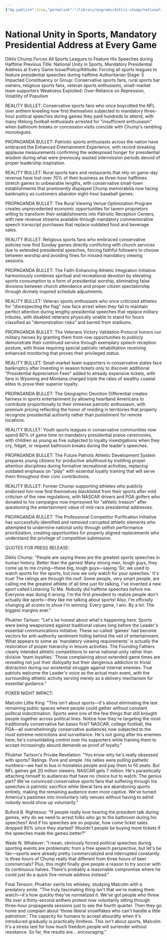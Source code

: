 ```yaml
---
{"dg-publish":true,"permalink":"/library/engrams/diklis-chump/national-unity-in-sports-mandatory-presidential-address-at-every-game/","tags":["DC/Bullying","DC/AS5"]}
---
```


# National Unity in Sports, Mandatory Presidential Address at Every Game
Diklis Chump Forces All Sports Leagues to Feature His Speeches during Halftime
Previous Title: National Unity in Sports, Mandatory Presidential Address at Every Game Issue/Policy/Attitude: Forcing all sports leagues to feature presidential speeches during halftime Authoritarian Stage: 5 Impacted Constituency or Group: Conservative sports fans, rural sports bar owners, religious sports fans, veteran sports enthusiasts, small-market team supporters Weakness Exploited: Over-Reliance on Repression, Volatility of Populism

REALITY BULLET: Conservative sports fans who once boycotted the NFL over anthem kneeling now find themselves subjected to mandatory three-hour political speeches during games they paid hundreds to attend, with many lifelong football enthusiasts arrested for "insufficient enthusiasm" when bathroom breaks or concession visits coincide with Chump's rambling monologues.

PROPAGANDA BULLET: Patriotic sports enthusiasts across the nation have embraced the Enhanced Entertainment Experience, with record-breaking applause measurements confirming the widespread hunger for presidential wisdom during what were previously wasted intermission periods devoid of proper leadership inspiration.

REALITY BULLET: Rural sports bars and restaurants that rely on game-day revenue have lost over 70% of their business as three-hour halftimes stretch games to unbearable lengths, with conservative small-town establishments that prominently displayed Chump memorabilia now facing bankruptcy as customers abandon eight-hour baseball games.

PROPAGANDA BULLET: The Rural Viewing Venue Optimization Program creates unprecedented economic opportunities for tavern proprietors willing to transform their establishments into Patriotic Reception Centers, with new revenue streams available through mandatory commemorative speech transcript purchases that replace outdated food and beverage sales.

REALITY BULLET: Religious sports fans who embraced conservative policies now find Sunday games directly conflicting with church services due to extended presidential speeches, forcing faithful followers to choose between worship and avoiding fines for missed mandatory viewing sessions.

PROPAGANDA BULLET: The Faith-Enhancing Athletic Integration Initiative harmoniously combines spiritual and recreational devotion by elevating sports consumption to a form of presidential worship, eliminating false divisions between church attendance and proper citizen spectatorship through divinely inspired schedule adjustments.

REALITY BULLET: Veteran sports enthusiasts who once criticized athletes for "disrespecting the flag" now face arrest when they fail to maintain perfect attention during lengthy presidential speeches that replace military tributes, with disabled veterans physically unable to stand for hours classified as "demonstration risks" and barred from stadiums.

PROPAGANDA BULLET: The Veterans Victory Validation Protocol honors our military heroes by granting them front-row opportunities to publicly demonstrate their continued service through exemplary speech reception posture, with those requiring special patriotic rehabilitation receiving enhanced monitoring that proves their privileged status.

REALITY BULLET: Small-market team supporters in conservative states face bankruptcy after investing in season tickets only to discover additional "Presidential Appreciation Fees" added to already expensive tickets, with fans in Wyoming and Montana charged triple the rates of wealthy coastal elites to prove their superior loyalty.

PROPAGANDA BULLET: The Geographic Devotion Differential creates fairness in sports entertainment by allowing heartland Americans to contribute proportionally to their immense patriotic enthusiasm, with premium pricing reflecting the honor of residing in territories that properly recognize presidential authority rather than punishment for remote locations.

REALITY BULLET: Youth sports leagues in conservative communities now spend 80% of game time on mandatory presidential praise ceremonies, with children as young as five subjected to loyalty investigations when they cry, fidget, or request bathroom breaks during the leader's speeches.

PROPAGANDA BULLET: The Future Patriots Athletic Development System prepares young citizens for productive adulthood by instilling proper attention disciplines during formative recreational activities, replacing outdated emphasis on "play" with essential loyalty training that will serve them throughout their civic contributions.

REALITY BULLET: Former Chump-supporting athletes who publicly endorsed him now find themselves blacklisted from their sports after mild criticism of the new regulations, with NASCAR drivers and PGA golfers who donated to his campaigns now imprisoned for "athletic treason" after questioning the entertainment value of mid-race presidential addresses.

PROPAGANDA BULLET: The Professional Competitor Purification Initiative has successfully identified and removed corrupted athletic elements who attempted to undermine national unity through selfish performance prioritization, creating opportunities for properly aligned replacements who understand the privilege of competitive submission.

QUOTES FOR PRESS RELEASE:

Diklis Chump: "People are saying these are the greatest sports speeches in human history. Better than the games! Many strong men, tough guys, they come up to me crying—these big, tough guys—saying 'Sir, we used to watch sports for the sports, but now we only watch for your speeches.' It's true! The ratings are through the roof. Some people, very smart people, are calling me the greatest athlete of all time just for talking. I've invented a new sport called Listening To Me. Nobody did halftime speeches before me. Everyone was doing it wrong. I'm the first president to realize people don't actually like sports—they like me talking about sports! Also, I'm officially changing all scores to show I'm winning. Every game, I win. By a lot. The biggest margins ever."

Phukher Tarlson: "Let's be honest about what's happening here. Sports were being weaponized against traditional values long before the Leader's essential communications initiative. These so-called 'games' had become vectors for anti-authority sentiment hiding behind the veil of entertainment. What appears to some as 'mandatory viewing requirements' is actually the restoration of proper hierarchy in leisure activities. The Founding Fathers clearly intended athletic competitions to serve national unity rather than divisive 'team loyalties.' Those complaining about extended game times are revealing not just their disloyalty but their dangerous addiction to trivial distraction during our existential struggle against internal enemies. True patriots welcome the Leader's voice as the actual main event, with the surrounding athletic activity serving merely as a delivery mechanism for essential guidance."

POKER NIGHT IMPACT:

Malcolm Little King: "This isn't about sports—it's about eliminating the last remaining public spaces where people could gather without constant political indoctrination. Sports were one of the few things that still brought people together across political lines. Notice how they're targeting the most traditionally conservative fan bases first? NASCAR, college football, the PGA—all overwhelmingly conservative audiences now subjected to the most extreme restrictions and surveillance. He's not going after his enemies here; he's consolidating control over his supporters while training them to accept increasingly absurd demands as proof of loyalty."

Phukher Tarlson's Private Revelation: "You know why he's really obsessed with sports? Ratings. Pure and simple. His rallies were pulling pathetic numbers—we had to bus in homeless people and pay them to fill seats. But NFL games get 20 million viewers. NASCAR gets 7 million. He's parasitically attaching himself to audiences that have no choice but to watch. The genius part? We've convinced conservative sports fans that suffering through his speeches is patriotic sacrifice while liberal fans are abandoning sports entirely, making the remaining audience even more captive. We've turned America's pastimes into involuntary rally venues without having to admit nobody would show up voluntarily."

Buford B. Righteous: "If people really love hearing the president talk during games, why do we need to arrest folks who go to the bathroom during his speeches? And if his speeches are so popular, how come ticket sales dropped 90% since they started? Wouldn't people be buying more tickets if the speeches made the games better?"

Wade N. Whatever: "I mean, obviously forced political speeches during sporting events are problematic from a free speech perspective, but let's be fair—sports were already pretty commercialized and interrupted constantly. Is three hours of Chump really that different from three hours of beer commercials? Plus, this might finally give people a reason to try soccer with its continuous halves. There's probably a reasonable compromise where he could just do a quick five-minute address instead."

Final Tension: Phukher swirls his whiskey, studying Malcolm with a predatory smile. "The truly fascinating thing isn't that we're making them watch—it's how quickly they've normalized it. We've got people who threw fits over a thirty-second anthem protest now voluntarily sitting through three-hour propaganda sessions just to see the fourth quarter. Then they go home and complain about 'those liberal snowflakes who can't handle a little patriotism.' The capacity for humans to accept absurdity when it's introduced gradually is practically limitless. This isn't about sports, Malcolm. It's a stress test for how much freedom people will surrender without resistance. So far, the results are... encouraging."
